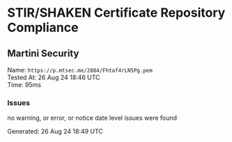 # STIR/SHAKEN Certificate Repository Compliance

## Martini Security

Name: `https://p.mtsec.me/2884/Fhtaf4rLN5Pg.pem`\
Tested At: 26 Aug 24 18:46 UTC\
Time: 95ms

### Issues

no warning, or error, or notice date level issues were found

Generated: 26 Aug 24 18:49 UTC